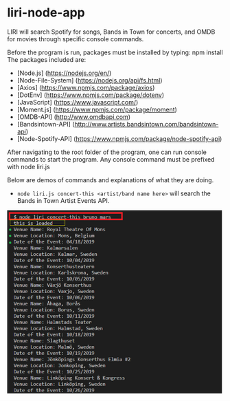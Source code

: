 # liri-node-app
LIRI will search Spotify for songs, Bands in Town for concerts, and OMDB for movies through specific console commands.

Before the program is run, packages must be installed by typing: npm install <program>
The packages included are:
* [Node.js] (https://nodejs.org/en/)
* [Node-File-System] (https://nodejs.org/api/fs.html)
* [Axios] (https://www.npmjs.com/package/axios)
* [DotEnv] (https://www.npmjs.com/package/dotenv)
* [JavaScript] (https://www.javascript.com/)
* [Moment.js] (https://www.npmjs.com/package/moment)
* [OMDB-API] (http://www.omdbapi.com)
* [Bandsintown-API] (http://www.artists.bandsintown.com/bandsintown-api)
* [Node-Spotify-API] (https://www.npmjs.com/package/node-spotify-api)
  
After navigating to the root folder of the program, one can run console commands to start the program.
Any console command must be prefixed with node liri.js <command> 

Below are demos of commands and explanations of what they are doing.

*  `node liri.js concert-this <artist/band name here>` will search the Bands in Town Artist Events API.

![Concert img](screenshots/concert-this.png)
